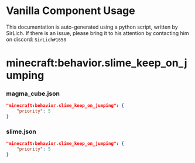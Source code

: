 # Vanilla Component Usage
This documentation is auto-generated using a python script, written by SirLich. If there is an issue, please bring it to his attention by contacting him on discord: `SirLich#1658`

# minecraft:behavior.slime_keep_on_jumping
### magma_cube.json
```JSON
"minecraft:behavior.slime_keep_on_jumping": {
    "priority": 5
}
```

### slime.json
```JSON
"minecraft:behavior.slime_keep_on_jumping": {
    "priority": 5
}
```

